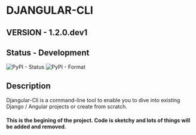 # DJANGULAR-CLI
##
## VERSION - 1.2.0.dev1
## Status - Development
![PyPI - Status](https://img.shields.io/pypi/status/djangular-cli)  ![PyPI - Format](https://img.shields.io/pypi/format/djangular-cli)

## Description
Djangular-Cli is a command-line tool to enable you to dive into existing Django / Angular projects or create from scratch.


#### This is the begining of the project.  Code is sketchy and lots of things will be added and removed.